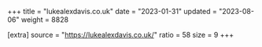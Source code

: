 +++
title = "lukealexdavis.co.uk"
date = "2023-01-31"
updated = "2023-08-06"
weight = 8828

[extra]
source = "https://lukealexdavis.co.uk/"
ratio = 58
size = 9
+++
